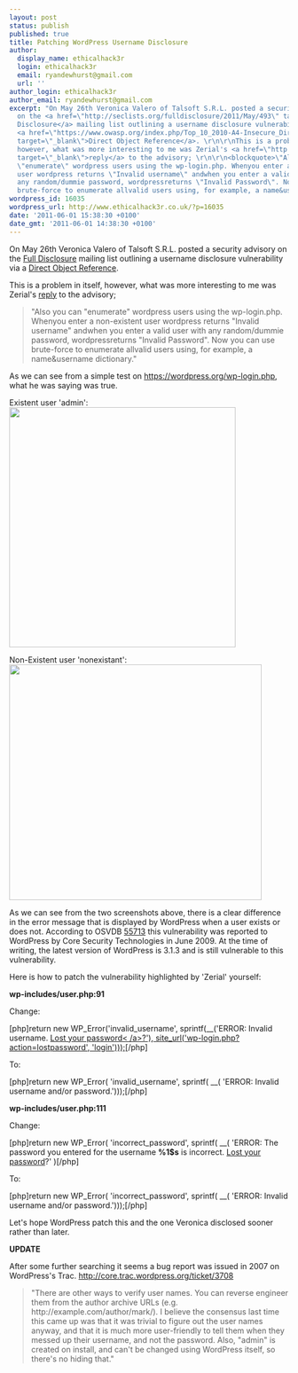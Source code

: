 ```yaml
---
layout: post
status: publish
published: true
title: Patching WordPress Username Disclosure
author:
  display_name: ethicalhack3r
  login: ethicalhack3r
  email: ryandewhurst@gmail.com
  url: ''
author_login: ethicalhack3r
author_email: ryandewhurst@gmail.com
excerpt: "On May 26th Veronica Valero of Talsoft S.R.L. posted a security advisory
  on the <a href=\"http://seclists.org/fulldisclosure/2011/May/493\" target=\"_blank\">Full
  Disclosure</a> mailing list outlining a username disclosure vulnerability via a
  <a href=\"https://www.owasp.org/index.php/Top_10_2010-A4-Insecure_Direct_Object_References\"
  target=\"_blank\">Direct Object Reference</a>. \r\n\r\nThis is a problem in itself,
  however, what was more interesting to me was Zerial's <a href=\"http://seclists.org/fulldisclosure/2011/May/494\"
  target=\"_blank\">reply</a> to the advisory; \r\n\r\n<blockquote>\"Also you can
  \"enumerate\" wordpress users using the wp-login.php. Whenyou enter a non-existent
  user wordpress returns \"Invalid username\" andwhen you enter a valid user with
  any random/dummie password, wordpressreturns \"Invalid Password\". Now you can use
  brute-force to enumerate allvalid users using, for example, a name&username dictionary.\"</blockquote>\r\n\r\n"
wordpress_id: 16035
wordpress_url: http://www.ethicalhack3r.co.uk/?p=16035
date: '2011-06-01 15:38:30 +0100'
date_gmt: '2011-06-01 14:38:30 +0100'
---
```

<p>On May 26th Veronica Valero of Talsoft S.R.L. posted a security advisory on the <a href="http://seclists.org/fulldisclosure/2011/May/493" target="_blank">Full Disclosure</a> mailing list outlining a username disclosure vulnerability via a <a href="https://www.owasp.org/index.php/Top_10_2010-A4-Insecure_Direct_Object_References" target="_blank">Direct Object Reference</a>. </p>
<p>This is a problem in itself, however, what was more interesting to me was Zerial's <a href="http://seclists.org/fulldisclosure/2011/May/494" target="_blank">reply</a> to the advisory; </p>
<blockquote><p>"Also you can "enumerate" wordpress users using the wp-login.php. Whenyou enter a non-existent user wordpress returns "Invalid username" andwhen you enter a valid user with any random/dummie password, wordpressreturns "Invalid Password". Now you can use brute-force to enumerate allvalid users using, for example, a name&username dictionary."</p></blockquote>
<p><a id="more"></a><a id="more-16035"></a></p>
<p>As we can see from a simple test on <a href="https://wordpress.org/wp-login.php" target="_blank">https://wordpress.org/wp-login.php</a>, what he was saying was true.</p>
<p>Existent user 'admin':<br />
<img src="http://www.ethicalhack3r.co.uk/wp-content/uploads/2011/06/Screen-shot-2011-06-01-at-14.54.58.png" alt="" title="Screen shot 2011-06-01 at 14.54.58" width="408" height="433" class="alignnone size-full wp-image-16037" /></p>
<p>Non-Existent user 'nonexistant':<br />
<img src="http://www.ethicalhack3r.co.uk/wp-content/uploads/2011/06/Screen-shot-2011-06-01-at-14.55.15.png" alt="" title="Screen shot 2011-06-01 at 14.55.15" width="455" height="425" class="alignnone size-full wp-image-16038" /></p>
<p>As we can see from the two screenshots above, there is a clear difference in the error message that is displayed by WordPress when a user exists or does not. According to OSVDB <a href="http://osvdb.org/55713" target="_blank">55713</a> this vulnerability was reported to WordPress by Core Security Technologies in June 2009. At the time of writing, the latest version of WordPress is 3.1.3 and is still vulnerable to this vulnerability. </p>
<p>Here is how to patch the vulnerability highlighted by 'Zerial' yourself:</p>
<p><strong>wp-includes/user.php:91</strong></p>
<p>Change:</p>
<p>[php]return new WP_Error('invalid_username', sprintf(__('ERROR: Invalid username. <a href="%s" title="Password Lost and Found">Lost your password< /a>?'), site_url('wp-login.php?action=lostpassword', 'login')));</a>[/php]</p>
<p>To:</p>
<p>[php]return new WP_Error( 'invalid_username', sprintf( __( 'ERROR: Invalid username and/or password.')));[/php]</p>
<p><strong>wp-includes/user.php:111</strong></p>
<p>Change:</p>
<p>[php]return new WP_Error( 'incorrect_password', sprintf( __( 'ERROR: The password you entered for the username <strong>%1$s</strong> is incorrect.      <a href="%2$s" title="Password Lost and Found">Lost your password</a>?' )[/php]</p>
<p>To:</p>
<p>[php]return new WP_Error( 'incorrect_password', sprintf( __( 'ERROR: Invalid username and/or password.')));[/php]</p>
<p>Let's hope WordPress patch this and the one Veronica disclosed sooner rather than later.</p>
<p><strong>UPDATE</strong></p>
<p>After some further searching it seems a bug report was issued in 2007 on WordPress's Trac. <a href="http://core.trac.wordpress.org/ticket/3708" target="_blank">http://core.trac.wordpress.org/ticket/3708</a></p>
<blockquote><p>"There are other ways to verify user names. You can reverse engineer them from the author archive URLs (e.g.  http://example.com/author/mark/). I believe the consensus last time this came up was that it was trivial to figure out the user names anyway, and that it is much more user-friendly to tell them when they messed up their username, and not the password. Also, "admin" is created on install, and can't be changed using WordPress itself, so there's no hiding that."</p></blockquote>
